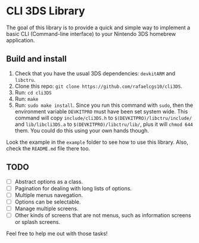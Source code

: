CLI 3DS Library
===========

The goal of this library is to provide a quick and simple way to implement a basic CLI (Command-line interface) to your Nintendo 3DS homebrew application.

## Build and install

1. Check that you have the usual 3DS dependencies: `devkitARM` and `libctru`.
2. Clone this repo: `git clone https://github.com/rafaelcgs10/cli3DS`.
3. Run: `cd cli3DS`
4. Run: `make`
5. Run: `sudo make install`. Since you run this command with `sudo`, then the environment variable `DEVKITPRO` must have been set system wide. This command will copy `include/cli3DS.h` to `$(DEVKITPRO)/libctru/include/` and `lib/libcli3DS.a` to `$(DEVKITPRO)/libctru/lib/`, plus it will `chmod 644` them. You could do this using your own hands though.

Look the example in the `example` folder to see how to use this library. Also, check the `README.md` file there too.

## TODO

- [ ] Abstract options as a class.
- [ ] Pagination for dealing with long lists of options.
- [ ] Multiple menus navegation.
- [ ] Options can be selectable.
- [ ] Manage multiple screens.
- [ ] Other kinds of screens that are not menus, such as information screens or splash screens.

Feel free to help me out with those tasks!
